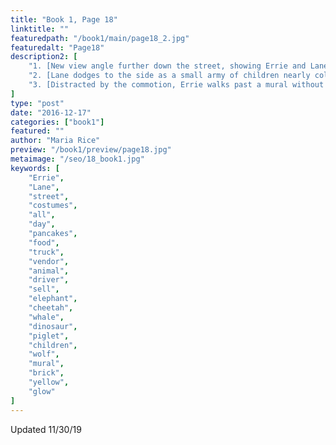 ```yaml
---
title: "Book 1, Page 18"
linktitle: ""
featuredpath: "/book1/main/page18_2.jpg"
featuredalt: "Page18"
description2: [
    "1. [New view angle further down the street, showing Errie and Lane approaching an All Day Pancakes food truck. Some costume-clad people talk to the driver of the food truck and a vendor sells animal-themed hats and masks across the street.]\n",
    "2. [Lane dodges to the side as a small army of children nearly collide with them. The leader, a girl in a cheetah jacket ('Get BACK here!'), in hot pursuit of an elephant-clad child ('HEHEHEE!'), and another girl in a killer whale coat bring up the rear, clasping the hand of a small green dinosaur boy wearing rain boots ('Come on!'), who with his other hand pulls an even smaller piglet girl ('Wait for me!') along after him.]\n",
    "3. [Distracted by the commotion, Errie walks past a mural without noticing it. The head of a black wolf surrounded by glowing yellow swirls of paint comes into view as she passes it.]",
]
type: "post"
date: "2016-12-17"
categories: ["book1"]
featured: ""
author: "Maria Rice"
preview: "/book1/preview/page18.jpg"
metaimage: "/seo/18_book1.jpg"
keywords: [
    "Errie", 
    "Lane",
    "street",
    "costumes",
    "all",
    "day",
    "pancakes",
    "food",
    "truck",
    "vendor",
    "animal",
    "driver",
    "sell",
    "elephant",
    "cheetah",
    "whale",
    "dinosaur",
    "piglet",
    "children",
    "wolf",
    "mural",
    "brick",
    "yellow",
    "glow"
]
---
```


Updated 11/30/19

